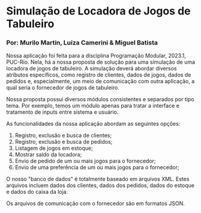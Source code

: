 # Simulação de Locadora de Jogos de Tabuleiro
### Por: Murilo Martin, Luíza Camerini & Miguel Batista

Nossa aplicação foi feita para a disciplina Programação Modular, 2023.1, PUC-Rio. Nela, há a nossa proposta de solução para uma simulação de uma locadora de jogos de tabuleiro. A simulação deverá abordar diversos atributos específicos, como registro de clientes, dados de jogos, dados de pedidos e, especialmente, um meio de comunicação com outra aplicação, a qual seria o fornecedor de jogos de tabuleiro.

Nossa proposta possui diversos módulos consistentes e separados por tipo tema. Por exemplo, temos um módulo apenas para tratar a interface e tratamento de inputs entre sistema e usuário.

As funcionalidades da nossa aplicação abordam as seguintes opções:

1) Registro, exclusão e busca de clientes;
2) Registro, exclusão e busca de pedidos;
3) Listagem de jogos em estoque;
4) Mostrar saldo da locadora;
5) Envio de pedido de um ou mais jogos para o fornecedor;
6) Envio de uma preferência de um ou mais jogos para o fornecedor;

O nosso "banco de dados" é totalmente baseado em arquivos XML. Estes arquivos incluem dados dos clientes, dados dos pedidos, dados do estoque e dados do caixa da loja.

 Os arquivos de comunicação com o fornecedor são em formatos JSON.